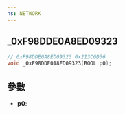 ```yaml
---
ns: NETWORK
---
```

## _0xF98DDE0A8ED09323

```c
// 0xF98DDE0A8ED09323 0x213C6D36
void _0xF98DDE0A8ED09323(BOOL p0);
```


## 參數
* **p0**: 

